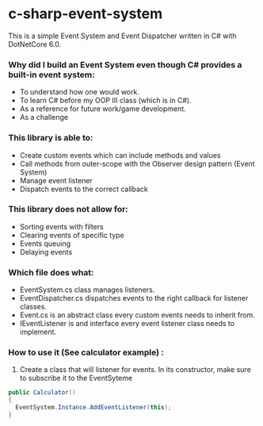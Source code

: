 # c-sharp-event-system
This is a simple Event System and Event Dispatcher written in C# with DotNetCore 6.0. 

### Why did I build an Event System even though C# provides a built-in event system:
- To understand how one would work.
- To learn C# before my OOP III class (which is in C#). 
- As a reference for future work/game development.
- As a challenge

### This library is able to: 
- Create custom events which can include methods and values
- Call methods from outer-scope with the Observer design pattern (Event System)
- Manage event listener
- Dispatch events to the correct callback

### This library does not allow for:
- Sorting events with filters
- Clearing events of specific type
- Events queuing
- Delaying events

### Which file does what:
- EventSystem.cs class manages listeners.
- EventDispatcher.cs dispatches events to the right callback for listener classes.
- Event.cs is an abstract class every custom events needs to inherit from.
- IEventListener is and interface every event listener class needs to implement.

### How to use it (See calculator example) :
1. Create a class that will listener for events. In its constructor, make sure to subscribe it to the EventSyteme
```c#
public Calculator()
{
  EventSystem.Instance.AddEventListener(this);
}
``` 
